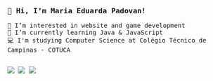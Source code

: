 <samp>
  <h3>👋 Hi, I’m Maria Eduarda Padovan!</h3>
  
  👀 I’m interested in website and game development <br>
  🌱 I’m currently learning Java & JavaScript <br>
  💻 I'm studying Computer Science at Colégio Técnico de Campinas - COTUCA
</samp>

## <div> 
  <a href="https://www.twitch.tv/padovsz" target="_blank"><img src="https://img.shields.io/badge/Twitch-9146FF?style=for-the-badge&logo=twitch&logoColor=white" target="_blank"></a>
  <a href="https://open.spotify.com/user/0alyfdrj4zw4lxmwi91f4ftju"><img src="https://img.shields.io/badge/-Spotify-04B431?style=for-the-badge&logo=spotify&logoColor=white" target="_blank"></a>
  <a href="https://www.linkedin.com/in/maria-eduarda-padovan-153844270" target="_blank"><img src="https://img.shields.io/badge/LinkedIn-0077B5?style=for-the-badge&logo=linkedin&logoColor=white" target="_blank"></a>
</div>

